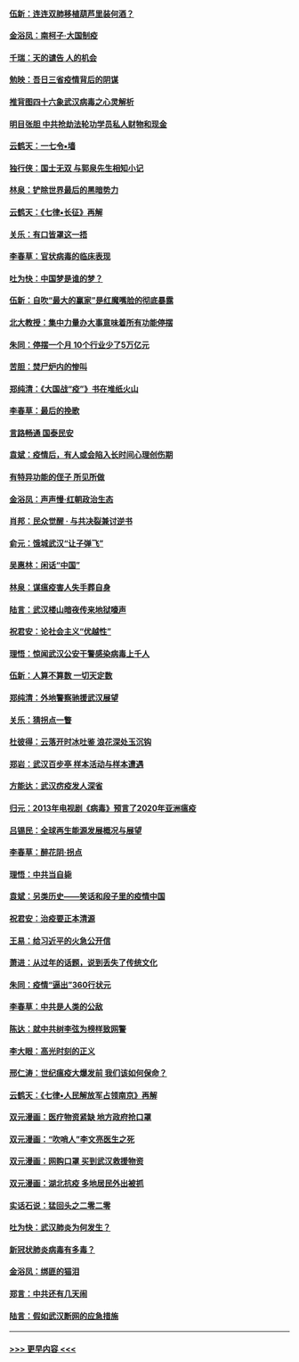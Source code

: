 #### [伍新：连连双肺移植葫芦里装何酒？](../pages/nsc993/n11913667.md?t=03041631) 
#### [金浴凤：南柯子·大国制疫](../pages/nsc993/n11913657.md?t=03041631) 
#### [千瑞：天的谴告  人的机会](../pages/nsc993/n11913309.md?t=03041631) 
#### [勉映：吾日三省疫情背后的阴谋](../pages/nsc993/n11913079.md?t=03041631) 
#### [推背图四十六象武汉病毒之心灵解析](../pages/nsc993/n11911761.md?t=03041631) 
#### [明目张胆 中共抢劫法轮功学员私人财物和现金](../pages/nsc993/n11910262.md?t=03041631) 
#### [云鹤天：一七令▪墙](../pages/nsc993/n11910627.md?t=03041631) 
#### [独行侠：国士无双 与郭泉先生相知小记](../pages/nsc993/n11910613.md?t=03041631) 
#### [林泉：铲除世界最后的黑暗势力](../pages/nsc993/n11909320.md?t=03041631) 
#### [云鹤天：《七律▪长征》再解](../pages/nsc993/n11909327.md?t=03041631) 
#### [关乐：有口皆罩这一捂](../pages/nsc993/n11908393.md?t=03041631) 
#### [李春草：官状病毒的临床表现](../pages/nsc993/n11908339.md?t=03041631) 
#### [吐为快：中国梦是谁的梦？](../pages/nsc993/n11906564.md?t=03041631) 
#### [伍新：自吹“最大的赢家”是红魔嘴脸的彻底暴露](../pages/nsc993/n11906407.md?t=03041631) 
#### [北大教授：集中力量办大事意味着所有功能停摆](../pages/nsc993/n11904800.md?t=03041631) 
#### [朱同：停摆一个月 10个行业少了5万亿元](../pages/nsc993/n11904498.md?t=03041631) 
#### [苦胆：焚尸炉内的惨叫](../pages/nsc993/n11904479.md?t=03041631) 
#### [郑纯清：《大国战“疫”》书在堆纸火山](../pages/nsc993/n11904450.md?t=03041631) 
#### [李春草：最后的挽歌](../pages/nsc993/n11904441.md?t=03041631) 
#### [言路畅通 国泰民安](../pages/nsc993/n11904222.md?t=03041631) 
#### [袁斌：疫情后，有人或会陷入长时间心理创伤期](../pages/nsc993/n11901514.md?t=03041631) 
#### [有特异功能的侄子 所见所做](../pages/nsc993/n11901154.md?t=03041631) 
#### [金浴凤：声声慢‧红朝政治生态](../pages/nsc993/n11899553.md?t=03041631) 
#### [肖邦：民众觉醒 · 与共决裂兼讨逆书](../pages/nsc993/n11898435.md?t=03041631) 
#### [俞元：饿城武汉“让子弹飞”](../pages/nsc993/n11898344.md?t=03041631) 
#### [吴惠林：闲话“中国”](../pages/nsc993/n11898182.md?t=03041631) 
#### [林泉：谋瘟疫害人失手葬自身](../pages/nsc993/n11897892.md?t=03041631) 
#### [陆言：武汉楼山暗夜传来地狱嚎声](../pages/nsc993/n11897033.md?t=03041631) 
#### [祝君安：论社会主义“优越性”](../pages/nsc993/n11897005.md?t=03041631) 
#### [理悟：惊闻武汉公安干警感染病毒上千人](../pages/nsc993/n11896947.md?t=03041631) 
#### [伍新：人算不算数 一切天定数](../pages/nsc993/n11893372.md?t=03041631) 
#### [郑纯清：外地警察驰援武汉展望](../pages/nsc993/n11893115.md?t=03041631) 
#### [关乐：猜拐点一瞥](../pages/nsc993/n11893020.md?t=03041631) 
#### [杜彼得：云落开时冰吐鉴 浪花深处玉沉钩](../pages/nsc993/n11892107.md?t=03041631) 
#### [郑岩：武汉百步亭 样本活动与样本遭遇](../pages/nsc993/n11892310.md?t=03041631) 
#### [方能达：武汉疠疫发人深省](../pages/nsc993/n11891376.md?t=03041631) 
#### [归元：2013年电视剧《病毒》预言了2020年亚洲瘟疫](../pages/nsc993/n11891126.md?t=03041631) 
#### [吕锡民：全球再生能源发展概况与展望](../pages/nsc993/n11890613.md?t=03041631) 
#### [李春草：醉花阴·拐点](../pages/nsc993/n11890567.md?t=03041631) 
#### [理悟：中共当自毙](../pages/nsc993/n11890559.md?t=03041631) 
#### [袁斌：另类历史——笑话和段子里的疫情中国](../pages/nsc993/n11889243.md?t=03041631) 
#### [祝君安：治疫要正本清源](../pages/nsc993/n11889085.md?t=03041631) 
#### [王易：给习近平的火急公开信](../pages/nsc993/n11888225.md?t=03041631) 
#### [萧进：从过年的话题，说到丢失了传统文化](../pages/nsc993/n11887732.md?t=03041631) 
#### [朱同：疫情“逼出”360行状元](../pages/nsc993/n11887678.md?t=03041631) 
#### [李春草：中共是人类的公敌](../pages/nsc993/n11887656.md?t=03041631) 
#### [陈达：就中共树李弦为榜样致网警](../pages/nsc993/n11887625.md?t=03041631) 
#### [李大眼：高光时刻的正义](../pages/nsc993/n11887585.md?t=03041631) 
#### [邢仁涛：世纪瘟疫大爆发前 我们该如何保命？](../pages/nsc993/n11887535.md?t=03041631) 
#### [云鹤天：《七律▪人民解放军占领南京》再解](../pages/nsc993/n11887524.md?t=03041631) 
#### [双元漫画：医疗物资紧缺 地方政府抢口罩](../pages/nsc993/n11884744.md?t=03041631) 
#### [双元漫画：“吹哨人”李文亮医生之死](../pages/nsc993/n11884705.md?t=03041631) 
#### [双元漫画：网购口罩 买到武汉救援物资](../pages/nsc993/n11884670.md?t=03041631) 
#### [双元漫画：湖北抗疫 多地居民外出被抓](../pages/nsc993/n11884643.md?t=03041631) 
#### [实话石说：猛回头之二零二零](../pages/nsc993/n11883968.md?t=03041631) 
#### [吐为快：武汉肺炎为何发生？](../pages/nsc993/n11882180.md?t=03041631) 
#### [新冠状肺炎病毒有多毒？](../pages/nsc993/n11881790.md?t=03041631) 
#### [金浴凤：绑匪的猫泪](../pages/nsc993/n11880664.md?t=03041631) 
#### [郑言：中共还有几天闹](../pages/nsc993/n11880645.md?t=03041631) 
#### [陆言：假如武汉断网的应急措施](../pages/nsc993/n11880619.md?t=03041631) 

----
#### [ >>> 更早内容 <<< ](../indexes/nsc993-earlier.md)
